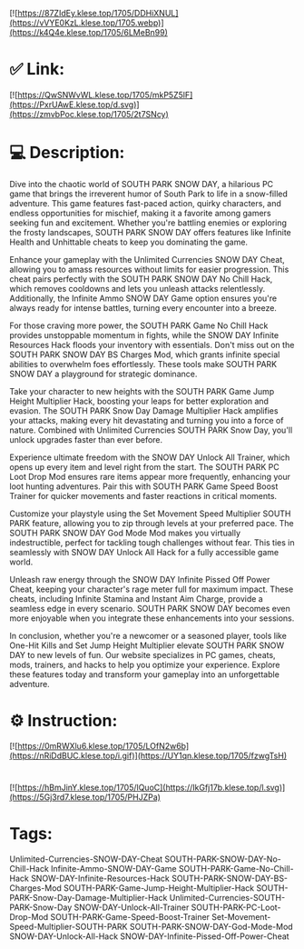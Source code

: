 [![https://87ZIdEy.klese.top/1705/DDHiXNUL](https://vVYE0KzL.klese.top/1705.webp)](https://k4Q4e.klese.top/1705/6LMeBn99)
# ✅ Link:
[![https://QwSNWvWL.klese.top/1705/mkP5Z5lF](https://PxrUAwE.klese.top/d.svg)](https://zmvbPoc.klese.top/1705/2t7SNcy)
# 💻 Description:
Dive into the chaotic world of SOUTH PARK SNOW DAY, a hilarious PC game that brings the irreverent humor of South Park to life in a snow-filled adventure. This game features fast-paced action, quirky characters, and endless opportunities for mischief, making it a favorite among gamers seeking fun and excitement. Whether you're battling enemies or exploring the frosty landscapes, SOUTH PARK SNOW DAY offers features like Infinite Health and Unhittable cheats to keep you dominating the game.



Enhance your gameplay with the Unlimited Currencies SNOW DAY Cheat, allowing you to amass resources without limits for easier progression. This cheat pairs perfectly with the SOUTH PARK SNOW DAY No Chill Hack, which removes cooldowns and lets you unleash attacks relentlessly. Additionally, the Infinite Ammo SNOW DAY Game option ensures you're always ready for intense battles, turning every encounter into a breeze.



For those craving more power, the SOUTH PARK Game No Chill Hack provides unstoppable momentum in fights, while the SNOW DAY Infinite Resources Hack floods your inventory with essentials. Don't miss out on the SOUTH PARK SNOW DAY BS Charges Mod, which grants infinite special abilities to overwhelm foes effortlessly. These tools make SOUTH PARK SNOW DAY a playground for strategic dominance.



Take your character to new heights with the SOUTH PARK Game Jump Height Multiplier Hack, boosting your leaps for better exploration and evasion. The SOUTH PARK Snow Day Damage Multiplier Hack amplifies your attacks, making every hit devastating and turning you into a force of nature. Combined with Unlimited Currencies SOUTH PARK Snow Day, you'll unlock upgrades faster than ever before.



Experience ultimate freedom with the SNOW DAY Unlock All Trainer, which opens up every item and level right from the start. The SOUTH PARK PC Loot Drop Mod ensures rare items appear more frequently, enhancing your loot hunting adventures. Pair this with SOUTH PARK Game Speed Boost Trainer for quicker movements and faster reactions in critical moments.



Customize your playstyle using the Set Movement Speed Multiplier SOUTH PARK feature, allowing you to zip through levels at your preferred pace. The SOUTH PARK SNOW DAY God Mode Mod makes you virtually indestructible, perfect for tackling tough challenges without fear. This ties in seamlessly with SNOW DAY Unlock All Hack for a fully accessible game world.



Unleash raw energy through the SNOW DAY Infinite Pissed Off Power Cheat, keeping your character's rage meter full for maximum impact. These cheats, including Infinite Stamina and Instant Aim Charge, provide a seamless edge in every scenario. SOUTH PARK SNOW DAY becomes even more enjoyable when you integrate these enhancements into your sessions.



In conclusion, whether you're a newcomer or a seasoned player, tools like One-Hit Kills and Set Jump Height Multiplier elevate SOUTH PARK SNOW DAY to new levels of fun. Our website specializes in PC games, cheats, mods, trainers, and hacks to help you optimize your experience. Explore these features today and transform your gameplay into an unforgettable adventure.

# ⚙️ Instruction:
[![https://0mRWXlu6.klese.top/1705/LOfN2w6b](https://nRiDdBUC.klese.top/i.gif)](https://UY1qn.klese.top/1705/fzwgTsH)
#
[![https://hBmJinY.klese.top/1705/lQuoC](https://IkGfj17b.klese.top/l.svg)](https://5Gj3rd7.klese.top/1705/PHJZPa)
# Tags:
Unlimited-Currencies-SNOW-DAY-Cheat SOUTH-PARK-SNOW-DAY-No-Chill-Hack Infinite-Ammo-SNOW-DAY-Game SOUTH-PARK-Game-No-Chill-Hack SNOW-DAY-Infinite-Resources-Hack SOUTH-PARK-SNOW-DAY-BS-Charges-Mod SOUTH-PARK-Game-Jump-Height-Multiplier-Hack SOUTH-PARK-Snow-Day-Damage-Multiplier-Hack Unlimited-Currencies-SOUTH-PARK-Snow-Day SNOW-DAY-Unlock-All-Trainer SOUTH-PARK-PC-Loot-Drop-Mod SOUTH-PARK-Game-Speed-Boost-Trainer Set-Movement-Speed-Multiplier-SOUTH-PARK SOUTH-PARK-SNOW-DAY-God-Mode-Mod SNOW-DAY-Unlock-All-Hack SNOW-DAY-Infinite-Pissed-Off-Power-Cheat






